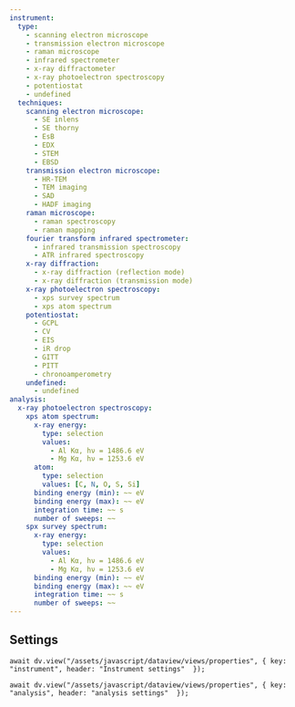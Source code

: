```yaml
---
instrument:
  type:
    - scanning electron microscope
    - transmission electron microscope
    - raman microscope
    - infrared spectrometer
    - x-ray diffractometer
    - x-ray photoelectron spectroscopy
    - potentiostat
    - undefined
  techniques:
    scanning electron microscope:
      - SE inlens
      - SE thorny
      - EsB
      - EDX
      - STEM
      - EBSD
    transmission electron microscope:
      - HR-TEM
      - TEM imaging
      - SAD
      - HADF imaging
    raman microscope:
      - raman spectroscopy
      - raman mapping
    fourier transform infrared spectrometer:
      - infrared transmission spectroscopy
      - ATR infrared spectroscopy
    x-ray diffraction:
      - x-ray diffraction (reflection mode)
      - x-ray diffraction (transmission mode)
    x-ray photoelectron spectroscopy:
      - xps survey spectrum
      - xps atom spectrum
    potentiostat:
      - GCPL
      - CV
      - EIS
      - iR drop
      - GITT
      - PITT
      - chronoamperometry
    undefined:
      - undefined
analysis:
  x-ray photoelectron spectroscopy:
    xps atom spectrum:
      x-ray energy:
        type: selection
        values:
          - Al Kα, hν = 1486.6 eV
          - Mg Kα, hν = 1253.6 eV
      atom:
        type: selection
        values: [C, N, O, S, Si]
      binding energy (min): ~~ eV 
      binding energy (max): ~~ eV
      integration time: ~~ s
      number of sweeps: ~~
    spx survey spectrum:
      x-ray energy:
        type: selection
        values:
          - Al Kα, hν = 1486.6 eV
          - Mg Kα, hν = 1253.6 eV
      binding energy (min): ~~ eV 
      binding energy (max): ~~ eV
      integration time: ~~ s
      number of sweeps: ~~
---
```


## Settings

```dataviewjs
await dv.view("/assets/javascript/dataview/views/properties", { key: "instrument", header: "Instrument settings"  });
```

```dataviewjs
await dv.view("/assets/javascript/dataview/views/properties", { key: "analysis", header: "analysis settings"  });
```
